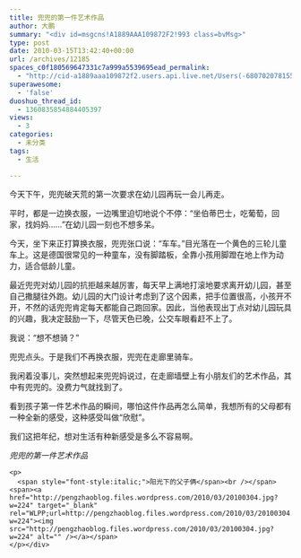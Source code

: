 ```yaml
---
title: 兜兜的第一件艺术作品
author: 大鹏
summary: "<div id=msgcns!A1889AAA109872F2!993 class=bvMsg>"
type: post
date: 2010-03-15T13:42:40+00:00
url: /archives/12185
spaces_c0f180569647331c7a999a5539695ead_permalink:
  - "http://cid-a1889aaa109872f2.users.api.live.net/Users(-6807020781556960526)/Blogs('A1889AAA109872F2!102')/Entries('A1889AAA109872F2!993')?authkey=7T08dKQfQ0s%24"
superawesome:
  - 'false'
duoshuo_thread_id:
  - 1360835854884405397
views:
  - 3
categories:
  - 未分类
tags:
  - 生活

---
```

<div id="msgcns!A1889AAA109872F2!993" class="bvMsg">
  今天下午，兜兜破天荒的第一次要求在幼儿园再玩一会儿再走。</p> 
  
  <p>
    平时，都是一边换衣服，一边嘴里迫切地说个不停：“坐伯蒂巴士，吃葡萄，回家，找妈妈……”在幼儿园一刻也不想多呆。
  </p>
  
  <p>
    今天，坐下来正打算换衣服，兜兜张口说：“车车。”目光落在一个黄色的三轮儿童车上。这是德国很常见的一种童车，没有脚踏板，全靠小孩用脚蹬在地上作为动力，适合低龄儿童。
  </p>
  
  <p>
    最近兜兜对幼儿园的抗拒越来越厉害，每天早上满地打滚地要求离开幼儿园，甚至自己撒腿往外跑。幼儿园的大门设计考虑到了这个因素，把手位置很高，小孩开不开，不然的话兜兜肯定每天都能自己跑回家。因此，当他表现出丁点对幼儿园玩具的兴趣，我决定鼓励一下，尽管天色已晚，公交车眼看赶不上了。
  </p>
  
  <p>
    我说：“想不想骑？”
  </p>
  
  <p>
    兜兜点头。于是我们不再换衣服，兜兜在走廊里骑车。
  </p>
  
  <p>
    我闲着没事儿，突然想起来兜兜妈说过，在走廊墙壁上有小朋友们的艺术作品，其中有兜兜的。没费力气就找到了。
  </p>
  
  <p>
    看到孩子第一件艺术作品的瞬间，哪怕这件作品再怎么简单，我想所有的父母都有一种全新的感受，这种感受叫做“欣慰”。
  </p>
  
  <p>
    我们这把年纪，想对生活有种新感受是多么不容易啊。
  </p>
  
  <p>
    <span style="font-style:italic;">兜兜的第一件艺术作品</span><br /><span><a href="http://pengzhaoblog.files.wordpress.com/2010/03/20100315.jpg?w=300" target="_blank" rel="WLPP;url=http://pengzhaoblog.files.wordpress.com/2010/03/20100315.jpg?w=300"><img src="http://pengzhaoblog.files.wordpress.com/2010/03/20100315.jpg?w=300" alt="" /></a></p> 
    
    <p>
      <span style="font-style:italic;">阳光下的父子俩</span><br /></span><span><a href="http://pengzhaoblog.files.wordpress.com/2010/03/20100304.jpg?w=224" target="_blank" rel="WLPP;url=http://pengzhaoblog.files.wordpress.com/2010/03/20100304.jpg?w=224"><img src="http://pengzhaoblog.files.wordpress.com/2010/03/20100304.jpg?w=224" alt="" /></a></span>
    </p></div>
